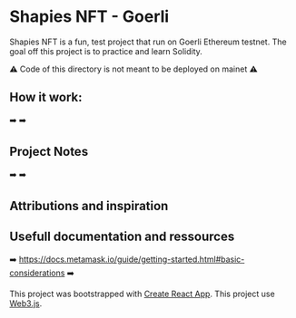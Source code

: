 # Shapies NFT - Goerli 

Shapies NFT is a fun, test project that run on Goerli Ethereum testnet. The goal off this project is to practice and learn Solidity. 

⚠️ Code of this directory is not meant to be deployed on mainet ⚠️

## How it work:
➡️ 
➡️

## Project Notes
➡️ 
➡️

## Attributions and inspiration

## Usefull documentation and ressources
➡️ https://docs.metamask.io/guide/getting-started.html#basic-considerations
➡️

This project was bootstrapped with [Create React App](https://github.com/facebook/create-react-app).
This project use [Web3.js](https://github.com/web3/web3.js).